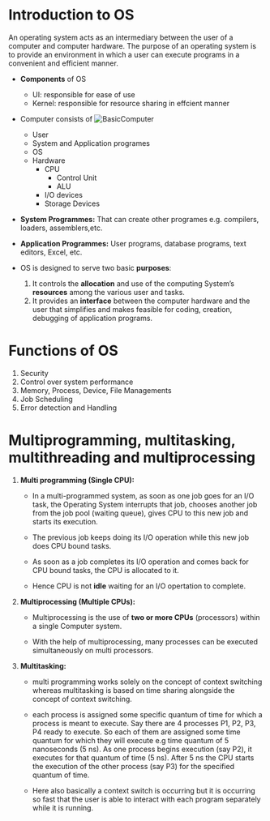 # Introduction to OS

An operating system acts as an intermediary between the user of a computer and computer hardware. The purpose of an operating system is to provide an environment in which a user can execute programs in a convenient and efficient manner.

* __Components__ of OS
    - UI: responsible for ease of use
    - Kernel: responsible for resource sharing in effcient manner

* Computer consists of ![BasicComputer](https://media.geeksforgeeks.org/wp-content/uploads/os.png)
    - User
    - System and Application programes
    - OS
    - Hardware
        - CPU
            - Control Unit
            - ALU
        - I/O devices
        - Storage Devices

* __System Programmes:__ That can create other programes e.g. compilers, loaders, assemblers,etc.
* __Application Programmes:__ User programs, database programs, text editors, Excel, etc.

* OS is designed to serve two basic **purposes**:
    1. It controls the **allocation** and use of the computing System’s **resources** among the various user and tasks.
    2. It provides an **interface** between the computer hardware and the user that simplifies and makes feasible for coding, creation, debugging of application programs.


# Functions of OS

1. Security
2. Control over system performance
3. Memory, Process, Device, File Managements
4. Job Scheduling
5. Error detection and Handling

# Multiprogramming, multitasking, multithreading and multiprocessing

1. __Multi programming (Single CPU):__ 

    - In a multi-programmed system, as soon as one job goes for an I/O task, the Operating System interrupts that job, chooses another job from the job pool (waiting queue), gives CPU to this new job and starts its execution.
    
    -  The previous job keeps doing its I/O operation while this new job does CPU bound tasks.

    - As soon as a job completes its I/O operation and comes back for CPU bound tasks, the CPU is allocated to it.

    - Hence CPU is not __idle__ waiting for an I/O opertation to complete.

2. __Multiprocessing (Multiple CPUs):__
    
    - Multiprocessing is the use of **two or more CPUs** (processors) within a single Computer system.

    -  With the help of multiprocessing, many processes can be executed simultaneously on multi processors.

3. __Multitasking:__

    - multi programming works solely on the concept of context switching whereas multitasking is based on time sharing alongside the concept of context switching.

    - each process is assigned some specific quantum of time for which a process is meant to execute. Say there are 4 processes P1, P2, P3, P4 ready to execute. So each of them are assigned some time quantum for which they will execute e.g time quantum of 5 nanoseconds (5 ns). As one process begins execution (say P2), it executes for that quantum of time (5 ns). After 5 ns the CPU starts the execution of the other process (say P3) for the specified quantum of time.

    - Here also basically a context switch is occurring but it is occurring so fast that the user is able to interact with each program separately while it is running.